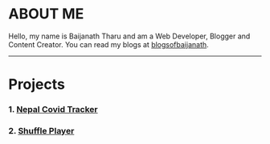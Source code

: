 # ABOUT ME
Hello, my name is Baijanath Tharu and am a Web Developer, Blogger and Content Creator. You can read my blogs at [blogsofbaijanath](https://blogsofbaijanath.com).

___

# Projects
### 1. [Nepal Covid Tracker](https://github.com/baijanathTharu/covid-tracker-nepal-js) 
### 2. [Shuffle Player](https://github.com/baijanathTharu/shuffle-music-player) 
